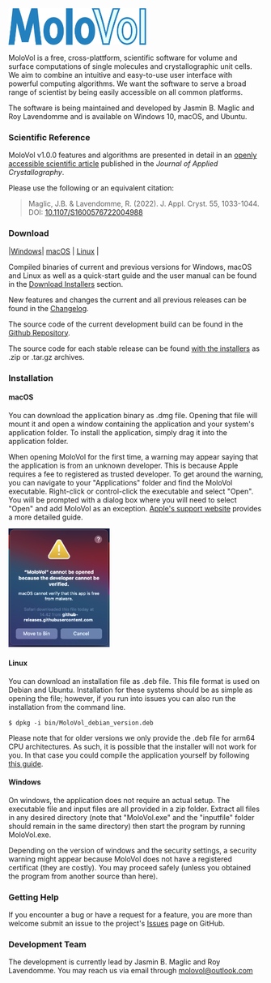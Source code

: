 ---
---

<img class="title" src="/docs/assets/images/wordmark.png" alt="MoloVol wordmark" height="72">

MoloVol is a free, cross-plattform, scientific software for volume and surface 
computations of single molecules and crystallographic unit cells. We aim to 
combine an intuitive and easy-to-use user interface with powerful computing 
algorithms. We want the software to serve a broad range of scientist by being 
easily accessible on all common platforms.

The software is being maintained and developed by Jasmin B. Maglic and Roy Lavendomme
and is available on Windows 10, macOS, and Ubuntu.

### Scientific Reference
MoloVol v1.0.0 features and algorithms are presented in detail in an 
[openly accessible scientific article](https://doi.org/10.1107/S1600576722004988) 
published in the *Journal of Applied Crystallography*.

Please use the following or an equivalent citation:

> Maglic, J.B. & Lavendomme, R. (2022). J. Appl. Cryst. 55, 1033-1044.\
> DOI: [10.1107/S1600576722004988](https://doi.org/10.1107/S1600576722004988)

### Download

|[Windows](https://molovol.com/windows)| [macOS](https://molovol.com/macOS) | [Linux](https://molovol.com/linux) |

Compiled binaries of current and previous versions for Windows, macOS and Linux as well as a quick-start guide and the user manual can be found in the [Download Installers](https://github.com/molovol/MoloVol/releases) section.

New features and changes the current and all previous releases can be found in the [Changelog](https://github.com/molovol/MoloVol/blob/master/CHANGELOG.md).

The source code of the current development build can be found in the [Github Repository](https://github.com/molovol/MoloVol).

The source code for each stable release can be found [with the installers](https://github.com/molovol/MoloVol/releases) as .zip or .tar.gz archives.

### Installation
#### macOS
You can download the application binary as .dmg file. Opening that file will mount it and open a window containing the application and your system's application folder. To install the application, simply drag it into the application folder.

When opening MoloVol for the first time, a warning may appear saying that the application is from an unknown developer. This is because Apple requires a fee to registered as trusted developer. To get around the warning, you can navigate to your "Applications" folder and find the MoloVol executable. Right-click or control-click the executable and select "Open". You will be prompted with a dialog box where you will need to select "Open" and add MoloVol as an exception. [Apple's support website](https://support.apple.com/en-ie/guide/mac-help/mh40616/mac) provides a more detailed guide.

<img src="/docs/assets/images/macOS_error.png" width="200">

#### Linux
You can download an installation file as .deb file. This file format is used on Debian and Ubuntu. Installation for these systems should be as simple as opening the file; however, if you run into issues you can also run the installation from the command line.
```
$ dpkg -i bin/MoloVol_debian_version.deb 
```

Please note that for older versions we only provide the .deb file for arm64 CPU architectures. As such, it is possible that the installer will not work for you. In that case you could compile the application yourself by following [this guide](https://github.com/molovol/MoloVol/wiki/Getting-started-on-Linux).
#### Windows
On windows, the application does not require an actual setup. The executable file and input files are all provided in a zip folder. Extract all files in any desired directory (note that "MoloVol.exe" and the "inputfile" folder should remain in the same directory) then start the program by running MoloVol.exe.

Depending on the version of windows and the security settings, a security warning might appear because MoloVol does not have a registered certificat (they are costly). You may proceed safely (unless you obtained the program from another source than here).
### Getting Help
If you encounter a bug or have a request for a feature, you are more than welcome submit an issue to the project's [Issues](https://github.com/jmaglic/MoloVol/issues) page on GitHub.

### Development Team
The development is currently lead by Jasmin B. Maglic and Roy Lavendomme. You may reach us via email through [molovol@outlook.com](mailto:molovol@outlook.com)


